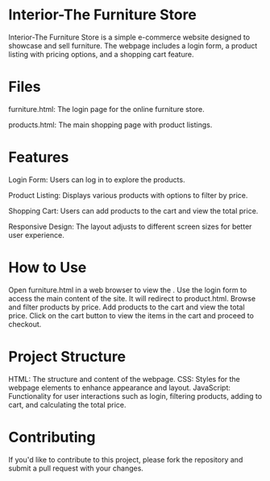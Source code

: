 # Interior-The Furniture Store
Interior-The Furniture Store is a simple e-commerce website designed to showcase and sell furniture. The webpage includes a login form, a product listing with pricing options, and a shopping cart feature.
# Files
furniture.html: The login page for the online furniture store.

products.html: The main shopping page with product listings.
# Features
Login Form: Users can log in to explore the products.

Product Listing: Displays various products with options to filter by price.

Shopping Cart: Users can add products to the cart and view the total price.

Responsive Design: The layout adjusts to different screen sizes for better user experience.
# How to Use
Open furniture.html in a web browser to view the .
Use the login form to access the main content of the site.
It will redirect to product.html.
Browse and filter products by price.
Add products to the cart and view the total price.
Click on the cart button to view the items in the cart and proceed to checkout.
# Project Structure
HTML: The structure and content of the webpage.
CSS: Styles for the webpage elements to enhance appearance and layout.
JavaScript: Functionality for user interactions such as login, filtering products, adding to cart, and calculating the total price.
# Contributing
If you'd like to contribute to this project, please fork the repository and submit a pull request with your changes.
